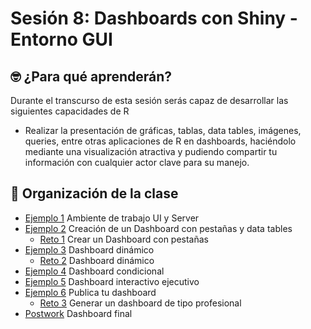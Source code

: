 # Sesión 8: Dashboards con Shiny - Entorno GUI

## 🤓 ¿Para qué aprenderán?

Durante el transcurso de esta sesión serás capaz de desarrollar las siguientes capacidades de R 
- Realizar la presentación de gráficas, tablas, data tables, imágenes, queries, entre otras aplicaciones de R en dashboards, haciéndolo mediante una visualización atractiva y pudiendo compartir tu información con cualquier actor clave para su manejo.  

## 📂 Organización de la clase

- [Ejemplo 1](https://github.com/beduExpert/Programacion-con-R-Santander/blob/master/Sesion-08/Ejemplo-01) Ambiente de trabajo UI y Server
- [Ejemplo 2](https://github.com/beduExpert/Programacion-con-R-Santander/blob/master/Sesion-08/Ejemplo-02) Creación de un Dashboard con pestañas y data tables
   - [Reto 1](https://github.com/beduExpert/Programacion-con-R-Santander/tree/master/Sesion-08/Reto-01) Crear un Dashboard con pestañas
- [Ejemplo 3](https://github.com/beduExpert/Programacion-con-R-Santander/blob/master/Sesion-08/Ejemplo-03) Dashboard dinámico
   - [Reto 2](https://github.com/beduExpert/Programacion-con-R-Santander/tree/master/Sesion-08/Reto-02) Dashboard dinámico
- [Ejemplo 4](https://github.com/beduExpert/Programacion-con-R-Santander/blob/master/Sesion-08/Ejemplo-04) Dashboard condicional
- [Ejemplo 5](https://github.com/beduExpert/Programacion-con-R-Santander/blob/master/Sesion-08/Ejemplo-05) Dashboard interactivo ejecutivo
- [Ejemplo 6](https://github.com/beduExpert/Programacion-con-R-Santander/blob/master/Sesion-08/Ejemplo-06) Publica tu dashboard
   - [Reto 3](https://github.com/beduExpert/Programacion-con-R-Santander/tree/master/Sesion-08/Reto-03) Generar un dashboard de tipo profesional
- [Postwork](https://github.com/beduExpert/Programacion-con-R-Santander/tree/master/Sesion-08/Postwork) Dashboard final




